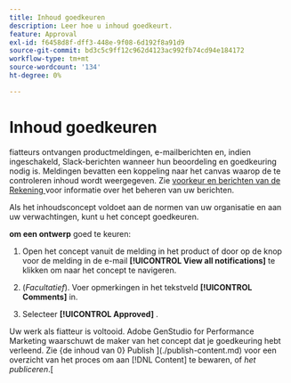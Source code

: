 ```yaml
---
title: Inhoud goedkeuren
description: Leer hoe u inhoud goedkeurt.
feature: Approval
exl-id: f6458d8f-dff3-448e-9f08-6d192f8a91d9
source-git-commit: bd3c5c9ff12c962d4123ac992fb74cd94e184172
workflow-type: tm+mt
source-wordcount: '134'
ht-degree: 0%

---
```


# Inhoud goedkeuren

fiatteurs ontvangen productmeldingen, e-mailberichten en, indien ingeschakeld, Slack-berichten wanneer hun beoordeling en goedkeuring nodig is. Meldingen bevatten een koppeling naar het canvas waarop de te controleren inhoud wordt weergegeven. Zie [ voorkeur en berichten van de Rekening ](https://experienceleague.adobe.com/en/docs/core-services/interface/features/account-preferences) voor informatie over het beheren van uw berichten.

Als het inhoudsconcept voldoet aan de normen van uw organisatie en aan uw verwachtingen, kunt u het concept goedkeuren.

**om een ontwerp** goed te keuren:

1. Open het concept vanuit de melding in het product of door op de knop voor de melding in de e-mail **[!UICONTROL View all notifications]** te klikken om naar het concept te navigeren.

1. (_Facultatief_). Voer opmerkingen in het tekstveld **[!UICONTROL Comments]** in.

1. Selecteer **[!UICONTROL Approved]** .

Uw werk als fiatteur is voltooid. Adobe GenStudio for Performance Marketing waarschuwt de maker van het concept dat je goedkeuring hebt verleend. Zie {de inhoud van 0} Publish ](./publish-content.md) voor een overzicht van het proces om aan [!DNL Content] te bewaren, of _het publiceren_.[

